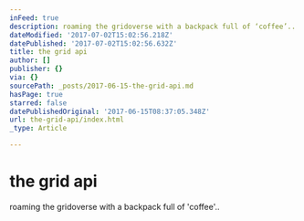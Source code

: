 ```yaml
---
inFeed: true
description: roaming the gridoverse with a backpack full of ‘coffee’..
dateModified: '2017-07-02T15:02:56.218Z'
datePublished: '2017-07-02T15:02:56.632Z'
title: the grid api
author: []
publisher: {}
via: {}
sourcePath: _posts/2017-06-15-the-grid-api.md
hasPage: true
starred: false
datePublishedOriginal: '2017-06-15T08:37:05.348Z'
url: the-grid-api/index.html
_type: Article

---
```

# the grid api

roaming the gridoverse with a backpack full of 'coffee'..